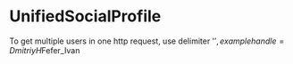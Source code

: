 # UnifiedSocialProfile

To get multiple users in one http request, use delimiter '$', example handle=DmitriyH$Fefer_Ivan
